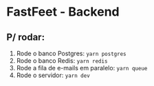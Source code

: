 # FastFeet - Backend

## P/ rodar:

1. Rode o banco Postgres: `yarn postgres`
2. Rode o banco Redis: `yarn redis`
3. Rode a fila de e-mails em paralelo: `yarn queue`
4. Rode o servidor: `yarn dev`
